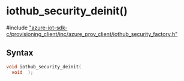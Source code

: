 # iothub_security_deinit()

\#include ["azure-iot-sdk-c/provisioning_client/inc/azure_prov_client/iothub_security_factory.h"](../iot-c-ref-iothub-security-factory-h.md)  

## Syntax

```C
void iothub_security_deinit(
  void  );

```

